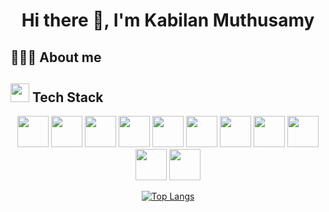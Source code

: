 <h1 align="center"> Hi there 👋, I'm Kabilan Muthusamy </h1>

<h2>👨🏻‍💻 About me</h2>

<h2><img height=30 src="https://img.icons8.com/emoji/48/000000/hammer-and-wrench.png"/> Tech  Stack</h2>
<div align="center">
  <img height=50 src="https://img.icons8.com/color/96/000000/c-plus-plus-logo.png"/>
  <img height=50 src="https://img.icons8.com/color/96/000000/python.png"/>
  <img height=50 src="https://img.icons8.com/color/96/000000/javascript.png">
  <img height=50 src="https://img.icons8.com/color/96/000000/typescript.png"/>
  <img height=50 src="https://img.icons8.com/color/96/000000/golang.png"/>
  <img height=50 src="https://img.icons8.com/color/96/000000/html-5--v1.png"/>
  <img height=50 src="https://img.icons8.com/color/96/000000/css3.png"/>
  <img height=50 src="https://img.icons8.com/color/96/000000/react-native.png"/>
  <img height=50 src="https://img.icons8.com/color/96/000000/git.png"/>
  <img height=50 src="https://img.icons8.com/fluent/96/000000/github.png"/>
  <img height=50 src="https://img.icons8.com/color/96/000000/mysql-logo.png"/>
</div>
<div align="center">

  [![Top Langs](https://github-readme-stats.vercel.app/api/top-langs/?username=kabi175&layout=demo)](https://github.com/anuraghazra/github-readme-stats)

</div>
